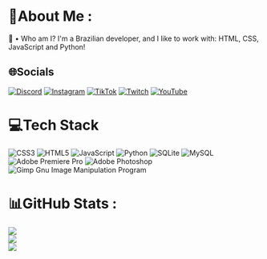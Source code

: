 # 💫About Me :
🤔 • Who am I?
I'm a Brazilian developer, and I like to work with: HTML, CSS, JavaScript and Python!

## 🌐Socials
[![Discord](https://img.shields.io/badge/Discord-%237289DA.svg?logo=discord&logoColor=white)](htttps://discord.gg/qnJURz9uB5) [![Instagram](https://img.shields.io/badge/Instagram-%23E4405F.svg?logo=Instagram&logoColor=white)](https://instagram.com/roycyofc) [![TikTok](https://img.shields.io/badge/TikTok-%23000000.svg?logo=TikTok&logoColor=white)](https://tiktok.com/@roycyofc) [![Twitch](https://img.shields.io/badge/Twitch-%239146FF.svg?logo=Twitch&logoColor=white)](https://twitch.tv/roycye) [![YouTube](https://img.shields.io/badge/YouTube-%23FF0000.svg?logo=YouTube&logoColor=white)](https://youtube.com/c/UCCsAce_V0D2lqjKgALVU9KQ) 

# 💻Tech Stack
![CSS3](https://img.shields.io/badge/css3-%231572B6.svg?style=for-the-badge&logo=css3&logoColor=white) ![HTML5](https://img.shields.io/badge/html5-%23E34F26.svg?style=for-the-badge&logo=html5&logoColor=white) ![JavaScript](https://img.shields.io/badge/javascript-%23323330.svg?style=for-the-badge&logo=javascript&logoColor=%23F7DF1E) ![Python](https://img.shields.io/badge/python-3670A0?style=for-the-badge&logo=python&logoColor=ffdd54) ![SQLite](https://img.shields.io/badge/sqlite-%2307405e.svg?style=for-the-badge&logo=sqlite&logoColor=white) ![MySQL](https://img.shields.io/badge/mysql-%2300f.svg?style=for-the-badge&logo=mysql&logoColor=white) ![Adobe Premiere Pro](https://img.shields.io/badge/Adobe%20Premiere%20Pro-9999FF.svg?style=for-the-badge&logo=Adobe%20Premiere%20Pro&logoColor=white) ![Adobe Photoshop](https://img.shields.io/badge/adobephotoshop-%2331A8FF.svg?style=for-the-badge&logo=adobephotoshop&logoColor=white) ![Gimp Gnu Image Manipulation Program](https://img.shields.io/badge/Gimp-657D8B?style=for-the-badge&logo=gimp&logoColor=FFFFFF)
# 📊GitHub Stats :
![](https://github-readme-stats.vercel.app/api?username=Roycy&theme=dark&hide_border=false&include_all_commits=false&count_private=true)<br/>
![](https://github-readme-streak-stats.herokuapp.com/?user=Roycy&theme=dark&hide_border=false)<br/>
![](https://github-readme-stats.vercel.app/api/top-langs/?username=Roycy&theme=dark&hide_border=false&include_all_commits=false&count_private=true&layout=compact)
